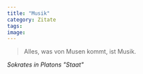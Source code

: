 ```yaml
---
title: "Musik"
category: Zitate
tags: 
image: 
---
```



> Alles, was von Musen kommt, ist Musik.


*Sokrates in Platons "Staat"*